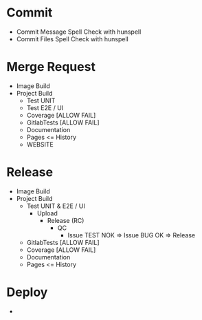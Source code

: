 # Commit

- Commit Message Spell Check with hunspell
- Commit Files Spell Check with hunspell

# Merge Request

- Image Build
- Project Build
    - Test UNIT
    - Test E2E / UI
    - Coverage [ALLOW FAIL]
    - GitlabTests [ALLOW FAIL]
    - Documentation
    - Pages <= History
    - WEBSITE

# Release

- Image Build
- Project Build
    - Test UNIT & E2E / UI
        - Upload
            - Release (RC)
                - QC
                    - Issue TEST
                        NOK => Issue BUG
                        OK => Release
    - GitlabTests [ALLOW FAIL]
    - Coverage [ALLOW FAIL]
    - Documentation
    - Pages <= History

# Deploy

- 
